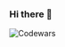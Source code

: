 ### Hi there 👋

<!-- ![Codewars](https://github.r2v.ch/codewars?user=dianaGera&stroke=blue&theme=darck&hide_clan=true&top_languages=true&stroke=%23BB432C)-->

![Codewars](https://github.r2v.ch/codewars?user=dianaGera&top_languages=true&hide_clan=true&stroke=%23b362ff&theme=gradient)

<!--
**dianaGera/dianaGera** is a ✨ _special_ ✨ repository because its `README.md` (this file) appears on your GitHub profile.

Here are some ideas to get you started:

- 🔭 I’m currently working on ...
- 🌱 I’m currently learning ...
- 👯 I’m looking to collaborate on ...
- 🤔 I’m looking for help with ...
- 💬 Ask me about ...
- 📫 How to reach me: ...
- 😄 Pronouns: ...
- ⚡ Fun fact: ...
-->

